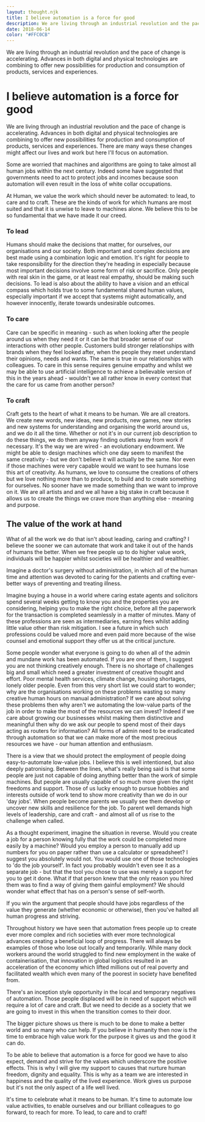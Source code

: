 ```yaml
---
layout: thought.njk
title: I believe automation is a force for good
description: We are living through an industrial revolution and the pace of change is accelerating. Advances in both digital and physical technologies are combining to offer new possibilities for production and consumption of products, services and experiences.
date: 2018-06-14
color: "#FFC0CB"
---
```


We are living through an industrial revolution and the pace of change is accelerating. Advances in both digital and physical technologies are combining to offer new possibilities for production and consumption of products, services and experiences.

# I believe automation is a force for good

We are living through an industrial revolution and the pace of change is accelerating. Advances in both digital and physical technologies are combining to offer new possibilities for production and consumption of products, services and experiences. There are many ways these changes might affect our lives and work but here I'll focus on automation.

Some are worried that machines and algorithms are going to take almost all human jobs within the next century. Indeed some have suggested that governments need to act to protect jobs and incomes because soon automation will even result in the loss of white collar occupations.

At Human, we value the work which should never be automated: to lead, to care and to craft. These are the kinds of work for which humans are most suited and that it is unwise to leave to machines alone. We believe this to be so fundamental that we have made it our creed.

### To lead

Humans should make the decisions that matter, for ourselves, our organisations and our society. Both important and complex decisions are best made using a combination logic and emotion. It's right for people to take responsibility for the direction they're heading in especially because most important decisions involve some form of risk or sacrifice. Only people with real skin in the game, or at least real empathy, should be making such decisions. To lead is also about the ability to have a vision and an ethical compass which holds true to some fundamental shared human values, especially important if we accept that systems might automatically, and however innocently, iterate towards undesirable outcomes.

### To care

Care can be specific in meaning - such as when looking after the people around us when they need it or it can be that broader sense of our interactions with other people. Customers build stronger relationships with brands when they feel looked after, when the people they meet understand their opinions, needs and wants. The same is true in our relationships with colleagues. To care in this sense requires genuine empathy and whilst we may be able to use artificial intelligence to achieve a believable version of this in the years ahead - wouldn't we all rather know in every context that the care for us came from another person?

### To craft

Craft gets to the heart of what it means to be human. We are all creators. We create new words, new ideas, new products, new games, new stories and new systems for understanding and organising the world around us, and we do it all the time. Whether or not it's in our current job description to do these things, we do them anyway finding outlets away from work if necessary. It's the way we are wired - an evolutionary endowment. We might be able to design machines which one day seem to manifest the same creativity - but we don't believe it will actually be the same. Nor even if those machines were very capable would we want to see humans lose this art of creativity. As humans, we love to consume the creations of others but we love nothing more than to produce, to build and to create something for ourselves. No sooner have we made something than we want to improve on it. We are all artists and and we all have a big stake in craft because it allows us to create the things we crave more than anything else - meaning and purpose.

## The value of the work at hand

What of all the work we do that isn't about leading, caring and crafting? I believe the sooner we can automate that work and take it out of the hands of humans the better. When we free people up to do higher value work, individuals will be happier whilst societies will be healthier and wealthier.

Imagine a doctor's surgery without administration, in which all of the human time and attention was devoted to caring for the patients and crafting ever-better ways of preventing and treating illness. 

Imagine buying a house in a world where caring estate agents and solicitors spend several weeks getting to know you and the properties you are considering, helping you to make the right choice, before all the paperwork for the transaction is completed seamlessly in a matter of minutes. Many of these professions are seen as intermediaries, earning fees whilst adding little value other than risk mitigation. I see a future in which such professions could be valued more and even paid more because of the wise counsel and emotional support they offer us at the critical juncture.

Some people wonder what everyone is going to do when all of the admin and mundane work has been automated. If you are one of them, I suggest you are not thinking creatively enough. There is no shortage of challenges big and small which need a greater investment of creative thought and effort. Poor mental health services, climate change, housing shortages, lonely older people. Even from this very short list we could start to wonder; why are the organisations working on these problems wasting so many creative human hours on manual administration? If we care about solving these problems then why aren't we automating the low-value parts of the job in order to make the most of the resources we can invest? Indeed if we care about growing our businesses whilst making them distinctive and meaningful then why do we ask our people to spend most of their days acting as routers for information? All forms of admin need to be eradicated through automation so that we can make more of the most precious resources we have - our human attention and enthusiasm.

There is a view that we should protect the employment of people doing easy-to-automate low-value jobs. I believe this is well intentioned, but also deeply patronising. Between the lines, what's really being said is that some people are just not capable of doing anything better than the work of simple machines. But people are usually capable of so much more given the right freedoms and support. Those of us lucky enough to pursue hobbies and interests outside of work tend to show more creativity than we do in our 'day jobs'. When people become parents we usually see them develop or uncover new skills and resilience for the job. To parent well demands high levels of leadership, care and craft - and almost all of us rise to the challenge when called.

As a thought experiment, imagine the situation in reverse. Would you create a job for a person knowing fully that the work could be completed more easily by a machine? Would you employ a person to manually add up numbers for you on paper rather than use a calculator or spreadsheet? I suggest you absolutely would not. You would use one of those technologies to 'do the job yourself'. In fact you probably wouldn't even see it as a separate job - but that the tool you chose to use was merely a support for you to get it done. What if that person knew that the only reason you hired them was to find a way of giving them gainful employment? We should wonder what effect that has on a person's sense of self-worth. 

If you win the argument that people should have jobs regardless of the value they generate (whether economic or otherwise), then you've halted all human progress and striving.

Throughout history we have seen that automation frees people up to create ever more complex and rich societies with ever more technological advances creating a beneficial loop of progress. There will always be examples of those who lose out locally and temporarily. While many dock workers around the world struggled to find new employment in the wake of containerisation, that innovation in global logistics resulted in an acceleration of the economy which lifted millions out of real poverty and facilitated wealth which even many of the poorest in society have benefited from.

There's an inception style opportunity in the local and temporary negatives of automation. Those people displaced will be in need of support which will require a lot of care and craft. But we need to decide as a society that we are going to invest in this when the transition comes to their door.

The bigger picture shows us there is much to be done to make a better world and so many who can help. If you believe in humanity then now is the time to embrace high value work for the purpose it gives us and the good it can do. 

To be able to believe that automation is a force for good we have to also expect, demand and strive for the values which underscore the positive effects. This is why I will give my support to causes that nurture human freedom, dignity and equality. This is why as a team we are interested in happiness and the quality of the lived experience. Work gives us purpose but it's not the only aspect of a life well lived.

It's time to celebrate what it means to be human. It's time to automate low value activities, to enable ourselves and our brilliant colleagues to go forward, to reach for more. To lead, to care and to craft!
